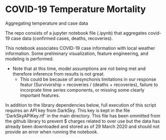 # COVID-19 Temperature Mortality
 Aggregating temperature and case data

The repo consists of a jupyter notebook file (.ipynb) that aggregates covid-19 case data (confirmed cases, deaths, recoveries).

This notebook associates COVID-19 case information with local weather information. 
Some preliminary visualization, feature engineering, and modeling is performed.
 - Note that at this time, model assumptions are not being met and therefore inference from results is not great.
    * This could be because of ansynchonis limitations in our response featur (Survivorship = recoveries / (deaths + recoveries), failure to incorprate time series components, or missing some clearly important features.

In addition to the library dependencies below, full execution of this script requires an API key from DarkSky. This key is kept in the file 'DarkSkyAPIKey.rtf' in the main directory. This file has been ommitted from the github library to prevent $ charges related to over use but the data has already been downloaded and stored as of 29 March 2020 and should not provide an error when running the notebook. 

